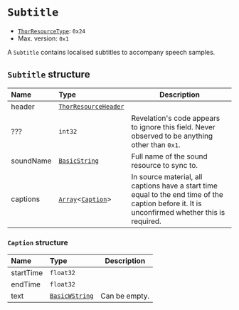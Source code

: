# `Subtitle`

- [`ThorResourceType`](./index.md#thorresourcetype-enum): `0x24`
- Max. version: `0x1`

A `Subtitle` contains localised subtitles to accompany speech samples.

## `Subtitle` structure

| Name | Type | Description |
| :-- | :-- | --- |
| header | [`ThorResourceHeader`](./index.md#thorresourceheader-structure) |  |
| ??? | `int32` | Revelation's code appears to ignore this field. Never observed to be anything other than `0x1`. |
| soundName | [`BasicString`](../base.md#basicstring-structure) | Full name of the sound resource to sync to. |
| captions | [`Array`](../base.md#array-structure)<[`Caption`](#caption-structure)> | In source material, all captions have a start time equal to the end time of the caption before it. It is unconfirmed whether this is required. |

### `Caption` structure

| Name | Type | Description |
| :-- | :-- | --- |
| startTime | `float32` |  |
| endTime | `float32` |  |
| text | [`BasicWString`](../base.md#basicwstring-structure) | Can be empty. |
